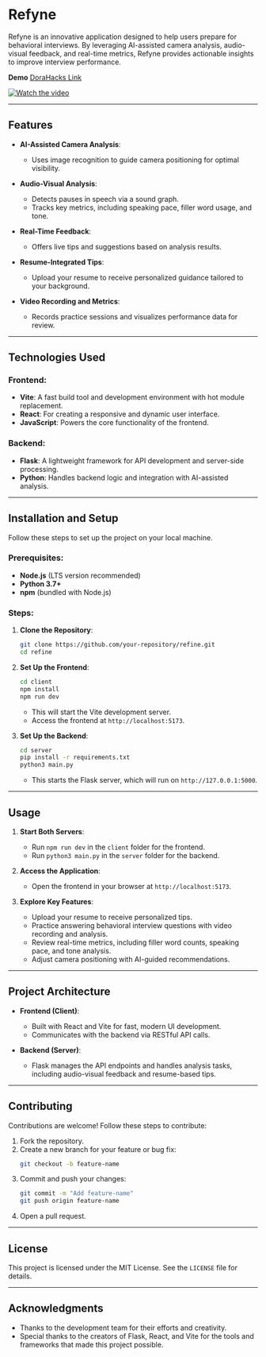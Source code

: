 # **Refyne**  

Refyne is an innovative application designed to help users prepare for behavioral interviews. By leveraging AI-assisted camera analysis, audio-visual feedback, and real-time metrics, Refyne provides actionable insights to improve interview performance.

**Demo** [DoraHacks Link](https://dorahacks.io/buidl/21723)

[![Watch the video](https://img.youtube.com/vi/MnUqhKQDkMc/maxresdefault.jpg)](https://youtu.be/MnUqhKQDkMc)

---

## **Features**

- **AI-Assisted Camera Analysis**:  
  - Uses image recognition to guide camera positioning for optimal visibility.  

- **Audio-Visual Analysis**:  
  - Detects pauses in speech via a sound graph.  
  - Tracks key metrics, including speaking pace, filler word usage, and tone.  

- **Real-Time Feedback**:  
  - Offers live tips and suggestions based on analysis results.  

- **Resume-Integrated Tips**:  
  - Upload your resume to receive personalized guidance tailored to your background.  

- **Video Recording and Metrics**:  
  - Records practice sessions and visualizes performance data for review.

---

## **Technologies Used**

### Frontend:
- **Vite**: A fast build tool and development environment with hot module replacement.  
- **React**: For creating a responsive and dynamic user interface.  
- **JavaScript**: Powers the core functionality of the frontend.  

### Backend:
- **Flask**: A lightweight framework for API development and server-side processing.  
- **Python**: Handles backend logic and integration with AI-assisted analysis.

---

## **Installation and Setup**

Follow these steps to set up the project on your local machine.

### Prerequisites:
- **Node.js** (LTS version recommended)  
- **Python 3.7+**  
- **npm** (bundled with Node.js)  

### Steps:

1. **Clone the Repository**:
   ```bash
   git clone https://github.com/your-repository/refine.git
   cd refine
   ```

2. **Set Up the Frontend**:
   ```bash
   cd client
   npm install
   npm run dev
   ```
   - This will start the Vite development server.  
   - Access the frontend at `http://localhost:5173`.  

3. **Set Up the Backend**:
   ```bash
   cd server
   pip install -r requirements.txt
   python3 main.py
   ```
   - This starts the Flask server, which will run on `http://127.0.0.1:5000`.

---

## **Usage**

1. **Start Both Servers**:
   - Run `npm run dev` in the `client` folder for the frontend.  
   - Run `python3 main.py` in the `server` folder for the backend.  

2. **Access the Application**:
   - Open the frontend in your browser at `http://localhost:5173`.  

3. **Explore Key Features**:
   - Upload your resume to receive personalized tips.  
   - Practice answering behavioral interview questions with video recording and analysis.  
   - Review real-time metrics, including filler word counts, speaking pace, and tone analysis.  
   - Adjust camera positioning with AI-guided recommendations.  

---

## **Project Architecture**

- **Frontend (Client)**:
  - Built with React and Vite for fast, modern UI development.
  - Communicates with the backend via RESTful API calls.  

- **Backend (Server)**:
  - Flask manages the API endpoints and handles analysis tasks, including audio-visual feedback and resume-based tips.

---

## **Contributing**

Contributions are welcome! Follow these steps to contribute:

1. Fork the repository.  
2. Create a new branch for your feature or bug fix:  
   ```bash
   git checkout -b feature-name
   ```  
3. Commit and push your changes:  
   ```bash
   git commit -m "Add feature-name"
   git push origin feature-name
   ```  
4. Open a pull request.

---

## **License**

This project is licensed under the MIT License. See the `LICENSE` file for details.

---

## **Acknowledgments**

- Thanks to the development team for their efforts and creativity.  
- Special thanks to the creators of Flask, React, and Vite for the tools and frameworks that made this project possible.
```

